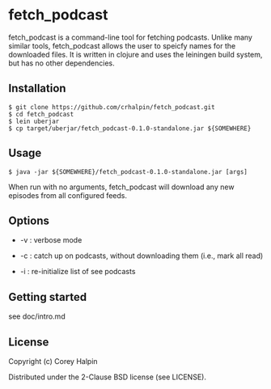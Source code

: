 # fetch\_podcast

fetch\_podcast is a command-line tool for fetching podcasts.  Unlike many
similar tools, fetch\_podcast allows the user to speicfy names for the
downloaded files.  It is written in clojure and uses the leiningen build
system, but has no other dependencies.

## Installation

    $ git clone https://github.com/crhalpin/fetch_podcast.git
    $ cd fetch_podcast
    $ lein uberjar
    $ cp target/uberjar/fetch_podcast-0.1.0-standalone.jar ${SOMEWHERE}

## Usage

    $ java -jar ${SOMEWHERE}/fetch_podcast-0.1.0-standalone.jar [args]

When run with no arguments, fetch\_podcast will download any new episodes from
all configured feeds.

## Options

* -v : verbose mode

* -c : catch up on podcasts, without downloading them (i.e., mark all read)

* -i : re-initialize list of see podcasts

## Getting started

see doc/intro.md

## License

Copyright (c) Corey Halpin

Distributed under the 2-Clause BSD license (see LICENSE).
